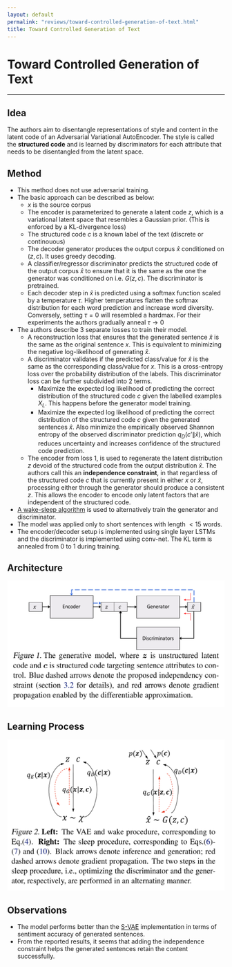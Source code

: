 ```yaml
---
layout: default
permalink: "reviews/toward-controlled-generation-of-text.html"
title: Toward Controlled Generation of Text
---
```


# Toward Controlled Generation of Text
---

## Idea

The authors aim to disentangle representations of style and content in the latent code of an Adversarial Variational AutoEncoder. The style is called the **structured code** and is learned by discriminators for each attribute that needs to be disentangled from the latent space.

## Method
* This method does not use adversarial training.
* The basic approach can be described as below:
    * $x$ is the source corpus
    * The encoder is parameterized to generate a latent code $z$, which is a variational latent space that resembles a Gaussian prior. (This is enforced by a KL-divergence loss)
    * The structured code $c$ is a known label of the text (discrete or continouous)
    * The decoder generator produces the output corpus $\hat{x}$ conditioned on $(z, c)$. It uses greedy decoding.
    * A classifier/regressor discriminator predicts the structured code of the output corpus $\hat{x}$ to ensure that it is the same as the one the generator was conditioned on i.e. $G(z, c)$. The discriminator is pretrained.
    * Each decoder step in $\hat{x}$ is predicted using a softmax function scaled by a temperature $\tau$. Higher temperatures flatten the softmax distribution for each word prediction and increase word diversity. Conversely, setting $\tau = 0$ will resembled a hardmax. For their experiments the authors gradually anneal $\tau \rightarrow 0$
* The authors describe 3 separate losses to train their model.
    * A reconstruction loss that ensures that the generated sentence $\hat{x}$ is the same as the original sentence $x$. This is equivalent to minimizing the negative log-likelihood of generating $\hat{x}$.
    * A discriminator validates if the predicted class/value for $\hat{x}$ is the same as the corresponding class/value for $x$. This is a cross-entropy loss over the probability distribution of the labels. This discriminator loss can be further subdivided into 2 terms. 
        * Maximize the expected log likelihood of predicting the correct distribution of the structured code $c$ given the labelled examples $X_L$. This happens before the generator model training. 
        * Maximize the expected log likelihood of predicting the correct distribution of the structured code $c$ given the generated sentences $\hat{x}$. Also minimize the empirically observed Shannon entropy of the observed discriminator prediction $q_D(c'\|\hat{x})$, which reduces uncertainty and increases confidence of the structured code prediction.
    * The encoder from loss 1, is used to regenerate the latent distribution $z$ devoid of the structured code from the output distribution $\hat{x}$. The authors call this an **independence constraint**, in that regardless of the structured code $c$ that is currently present in either $x$ or $\hat{x}$, processing either through the generator should produce a consistent $z$. This allows the encoder to encode only latent factors that are independent of the structured code.
* [A wake-sleep algorithm](http://science.sciencemag.org/content/268/5214/1158) is used to alternatively train the generator and discriminator.
* The model was applied only to short sentences with length $<15$ words.
* The encoder/decoder setup is implemented using single layer LSTMs and the discriminator is implemented using conv-net. The KL term is annealed from 0 to 1 during training.

## Architecture

![architecture](../images/toward-controlled-generation-of-text/architecture.png)

## Learning Process

![learning-process](../images/toward-controlled-generation-of-text/learning-process.png)

## Observations
* The model performs better than the [S-VAE](http://papers.nips.cc/paper/5352-semi-supervised-learning-with-deep-generative-models) implementation in terms of sentiment accuracy of generated sentences.
* From the reported results, it seems that adding the independence constraint helps the generated sentences retain the content successfully.
